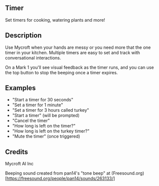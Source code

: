 ## Timer
Set timers for cooking, watering plants and more!

## Description
Use Mycroft when your hands are messy or you need more that the one timer
in your kitchen.  Multiple timers are easy to set and track with
conversational interactions.

On a Mark 1 you'll see visual feedback as the timer runs, and you can use
the top button to stop the beeping once a timer expires.

## Examples
* "Start a timer for 30 seconds"
* "Set a timer for 1 minute"
* "Set a timer for 3 hours called turkey"
* "Start a timer" (will be prompted)
* "Cancel the timer"
* "How long is left on the timer?"
* "How long is left on the turkey timer?"
* "Mute the timer" (once triggered)

## Credits
Mycroft AI Inc

Beeping sound created from pan14's "tone beep" at (Freesound.org)[https://freesound.org/people/pan14/sounds/263133/]
